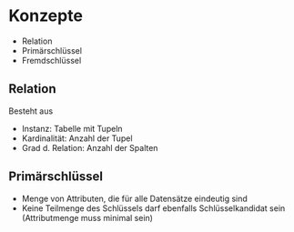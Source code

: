 
# Konzepte
- Relation
- Primärschlüssel
- Fremdschlüssel

## Relation
Besteht aus
- Instanz: Tabelle mit Tupeln
- Kardinalität: Anzahl der Tupel
- Grad d. Relation: Anzahl der Spalten

## Primärschlüssel
- Menge von Attributen, die für alle Datensätze eindeutig sind
- Keine Teilmenge des Schlüssels darf ebenfalls Schlüsselkandidat sein (Attributmenge muss
minimal sein)